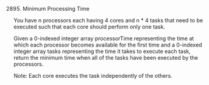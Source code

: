 2895. Minimum Processing Time

You have n processors each having 4 cores and n * 4 tasks that need to be executed such that each core should perform only one task.

Given a 0-indexed integer array processorTime representing the time at which each processor becomes available for the first time and a 0-indexed integer array tasks representing the time it takes to execute each task, return the minimum time when all of the tasks have been executed by the processors.

Note: Each core executes the task independently of the others.
